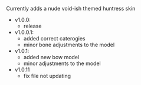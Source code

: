 Currently adds a nude void-ish themed huntress skin

* v1.0.0:
	* release
* v1.0.0.1:
	* added correct caterogies
	* minor bone adjustments to the model
* v1.0.1:
	* added new bow model
	* minor adjustments to the model	
* v1.0.11
	* fix file not updating